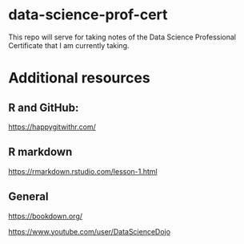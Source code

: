 # data-science-prof-cert
This repo will serve for taking notes of the Data Science Professional Certificate that I am currently taking.


# Additional resources

## R and GitHub:
https://happygitwithr.com/

## R markdown
https://rmarkdown.rstudio.com/lesson-1.html

## General
https://bookdown.org/

https://www.youtube.com/user/DataScienceDojo
